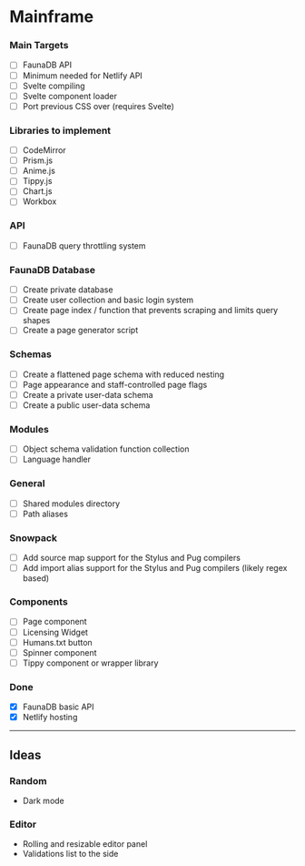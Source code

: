 # Mainframe

### Main Targets
- [ ] FaunaDB API
- [ ] Minimum needed for Netlify API
- [ ] Svelte compiling
- [ ] Svelte component loader
- [ ] Port previous CSS over (requires Svelte)

### Libraries to implement
- [ ] CodeMirror
- [ ] Prism.js
- [ ] Anime.js
- [ ] Tippy.js
- [ ] Chart.js
- [ ] Workbox

### API
- [ ] FaunaDB query throttling system

### FaunaDB Database
- [ ] Create private database
- [ ] Create user collection and basic login system
- [ ] Create page index / function that prevents scraping and limits query shapes
- [ ] Create a page generator script

### Schemas
- [ ] Create a flattened page schema with reduced nesting
- [ ] Page appearance and staff-controlled page flags
- [ ] Create a private user-data schema
- [ ] Create a public user-data schema

### Modules
- [ ] Object schema validation function collection
- [ ] Language handler

### General
- [ ] Shared modules directory
- [ ] Path aliases

### Snowpack
- [ ] Add source map support for the Stylus and Pug compilers
- [ ] Add import alias support for the Stylus and Pug compilers (likely regex based)

### Components
- [ ] Page component
- [ ] Licensing Widget
- [ ] Humans.txt button
- [ ] Spinner component
- [ ] Tippy component or wrapper library

### Done
- [x] FaunaDB basic API
- [x] Netlify hosting

----

## Ideas

### Random
- Dark mode

### Editor
- Rolling and resizable editor panel
- Validations list to the side
